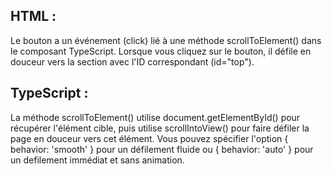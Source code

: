 ## HTML :

Le bouton a un événement (click) lié à une méthode scrollToElement() dans le composant TypeScript. Lorsque vous cliquez sur le bouton, il défile en douceur vers la section avec l'ID correspondant (id="top").

## TypeScript :

La méthode scrollToElement() utilise document.getElementById() pour récupérer l'élément cible, puis utilise scrollIntoView() pour faire défiler la page en douceur vers cet élément. Vous pouvez spécifier l'option { behavior: 'smooth' } pour un défilement fluide ou { behavior: 'auto' } pour un defilement immédiat et sans animation.
